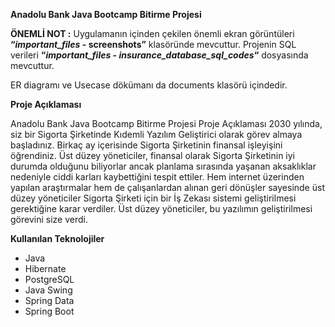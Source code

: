 ﻿**Anadolu Bank Java Bootcamp Bitirme Projesi**

**ÖNEMLİ NOT :** Uygulamanın içinden çekilen önemli ekran görüntüleri **“*important\_files -* screenshots”** klasöründe
mevcuttur. Projenin SQL verileri **“*important\_files - insurance\_database\_sql\_codes*“** dosyasında mevcuttur.

ER diagramı ve Usecase dökümanı da documents klasörü içindedir.

**Proje Açıklaması**

Anadolu Bank Java Bootcamp Bitirme Projesi Proje Açıklaması 2030 yılında, siz bir Sigorta Şirketinde Kıdemli Yazılım
Geliştirici olarak görev almaya başladınız. Birkaç ay içerisinde Sigorta Şirketinin finansal işleyişini öğrendiniz. Üst
düzey yöneticiler, finansal olarak Sigorta Şirketinin iyi durumda olduğunu biliyorlar ancak planlama sırasında yaşanan
aksaklıklar nedeniyle ciddi karları kaybettiğini tespit ettiler. Hem internet üzerinden yapılan araştırmalar hem de
çalışanlardan alınan geri dönüşler sayesinde üst düzey yöneticiler Sigorta Şirketi için bir İş Zekası sistemi
geliştirilmesi gerektiğine karar verdiler. Üst düzey yöneticiler, bu yazılımın geliştirilmesi görevini size verdi.

**Kullanılan Teknolojiler**

- Java
- Hibernate
- PostgreSQL
- Java Swing
- Spring Data
- Spring Boot
